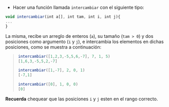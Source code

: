 * Hacer una función llamada `intercambiar` con el siguiente tipo:

```javascript
void intercambiar(int a[], int tam, int i, int j){
...
}
```
La misma, recibe un arreglo de enteros (`a`), su tamaño (`tam > 0`) y dos posiciones como argumento (`i` y `j`), e intercambia los elementos en dichas posiciones, como se muestra a continuación:

> ```javascript
> intercambiar([1,2,3,-5,5,6,-7], 7, 1, 5)
> [1,6,3,-5,5,2,-7]
>
> intercambiar([1,-7], 2, 0, 1)
> [-7,1]
>
> intercambiar([0], 1, 0, 0)
> [0]
>```

**Recuerda** chequear que las posiciones `i` y `j` esten en el rango correcto.